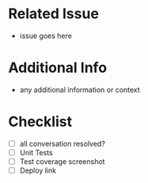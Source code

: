 # Related Issue
- issue goes here

# Additional Info
- any additional information or context

# Checklist 
- [ ] all conversation resolved?
- [ ] Unit Tests
- [ ] Test coverage screenshot
- [ ] Deploy link
